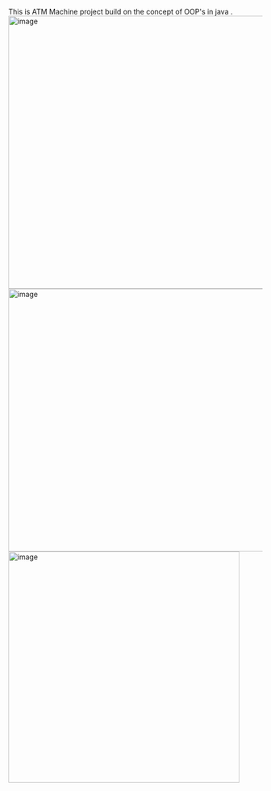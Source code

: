 This is ATM Machine project build on the concept of OOP's in java .
<img width="541" alt="image" src="https://github.com/user-attachments/assets/868ddf7c-2c38-4ee4-973a-98e1defd47a5">
<img width="521" alt="image" src="https://github.com/user-attachments/assets/5ff255b9-bfa1-4a95-852d-e19948144a42">
<img width="458" alt="image" src="https://github.com/user-attachments/assets/c4f4ca82-ccd6-4e2b-99de-55c696cd4f69">


